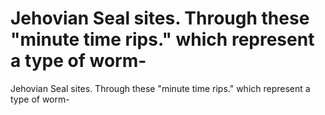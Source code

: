 # Jehovian Seal sites. Through these "minute time rips." which represent a type of worm-

Jehovian Seal sites. Through these "minute time rips." which represent a type of worm-